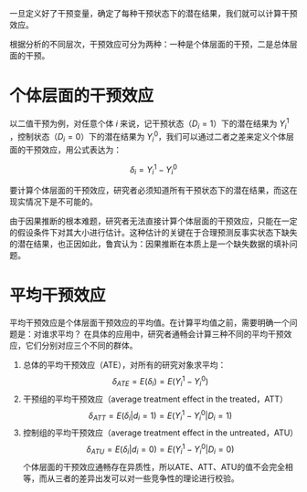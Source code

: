 一旦定义好了干预变量，确定了每种干预状态下的潜在结果，我们就可以计算干预效应。

根据分析的不同层次，干预效应可分为两种：一种是个体层面的干预，二是总体层面的干预。

# 个体层面的干预效应

以二值干预为例，对任意个体 $i$ 来说，记干预状态（$D_i=1$）下的潜在结果为 $Y_i^1$ ，控制状态（$D_i=0$）下的潜在结果为 $Y_i^0$，我们可以通过二者之差来定义个体层面的干预效应，用公式表达为：

$$\delta_i=Y_i^1-Y_i^0$$

要计算个体层面的干预效应，研究者必须知道所有干预状态下的潜在结果，而这在现实情况下是不可能的。

由于因果推断的根本难题，研究者无法直接计算个体层面的干预效应，只能在一定的假设条件下对其大小进行估计。这种估计的关键在于合理预测反事实状态下缺失的潜在结果，也正因如此，鲁宾认为：因果推断在本质上是一个缺失数据的填补问题。


# 平均干预效应

平均干预效应是个体层面干预效应的平均值。在计算平均值之前，需要明确一个问题是：对谁求平均？
在具体的应用中，研究者通畅会计算三种不同的平均干预效应，它们分别对应三个不同的群体。

1. 总体的平均干预效应（ATE），对所有的研究对象求平均：
$$\delta_{ATE}=E(\delta_i)=E(Y_i^1-Y_i^0)$$
2. 干预组的平均干预效应（average treatment effect in the treated，ATT）
$$\delta_{ATT}=E(\delta_i|d_i=1)=E(Y_i^1-Y_i^0|D_i=1)$$
3. 控制组的平均干预效应（average treatment effect in the untreated，ATU）
$$\delta_{ATU}=E(\delta_i|d_i=0)=E(Y_i^1-Y_i^0|D_i=0)$$
个体层面的干预效应通畅存在异质性，所以ATE、ATT、ATU的值不会完全相等，而从三者的差异出发可以对一些竞争性的理论进行校验。

